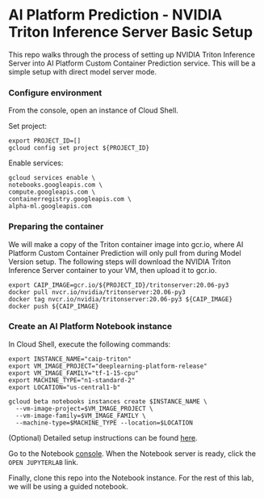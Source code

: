 # AI Platform Prediction - NVIDIA Triton Inference Server Basic Setup

This repo walks through the process of setting up NVIDIA Triton Inference Server into AI Platform Custom Container Prediction service.  This will be a simple setup with direct model server mode.

### Configure environment

From the console, open an instance of Cloud Shell.

Set project:
```
export PROJECT_ID=[]
gcloud config set project ${PROJECT_ID}
```
Enable services:
```
gcloud services enable \
notebooks.googleapis.com \
compute.googleapis.com \
containerregistry.googleapis.com \
alpha-ml.googleapis.com
```
### Preparing the container

We will make a copy of the Triton container image into gcr.io, where AI Platform Custom Container Prediction will only pull from during Model Version setup.  The following steps will download the NVIDIA Triton Inference Server container to your VM, then upload it to gcr.io.
```
export CAIP_IMAGE=gcr.io/${PROJECT_ID}/tritonserver:20.06-py3
docker pull nvcr.io/nvidia/tritonserver:20.06-py3
docker tag nvcr.io/nvidia/tritonserver:20.06-py3 ${CAIP_IMAGE}
docker push ${CAIP_IMAGE}
```
### Create an AI Platform Notebook instance

In Cloud Shell, execute the following commands:
```
export INSTANCE_NAME="caip-triton"
export VM_IMAGE_PROJECT="deeplearning-platform-release"
export VM_IMAGE_FAMILY="tf-1-15-cpu"
export MACHINE_TYPE="n1-standard-2"
export LOCATION="us-central1-b"

gcloud beta notebooks instances create $INSTANCE_NAME \
  --vm-image-project=$VM_IMAGE_PROJECT \
  --vm-image-family=$VM_IMAGE_FAMILY \
  --machine-type=$MACHINE_TYPE --location=$LOCATION
```
(Optional) Detailed setup instructions can be found [here](https://cloud.google.com/ai-platform/notebooks/docs/create-new).

Go to the Notebook [console](https://console.cloud.google.com/ai-platform/notebooks/instances?_ga=2.230420892.1299696707.1591948252-1008316514.1591948252).  When the Notebook server is ready, click the `OPEN JUPYTERLAB` link.

Finally, clone this repo into the Notebook instance.  For the rest of this lab, we will be using a guided notebook.





